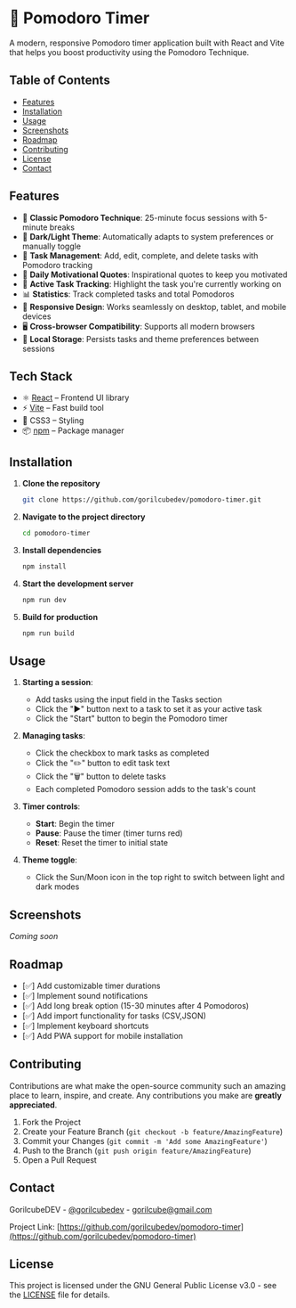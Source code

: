 # 🍅 Pomodoro Timer

A modern, responsive Pomodoro timer application built with React and Vite that helps you boost productivity using the Pomodoro Technique.

## Table of Contents

- [Features](#features)
- [Installation](#installation)
- [Usage](#usage)
- [Screenshots](#screenshots)
- [Roadmap](#roadmap)
- [Contributing](#contributing)
- [License](#license)
- [Contact](#contact)

## Features

- 🍅 **Classic Pomodoro Technique**: 25-minute focus sessions with 5-minute breaks
- 🎨 **Dark/Light Theme**: Automatically adapts to system preferences or manually toggle
- 📝 **Task Management**: Add, edit, complete, and delete tasks with Pomodoro tracking
- 💬 **Daily Motivational Quotes**: Inspirational quotes to keep you motivated
- 🎯 **Active Task Tracking**: Highlight the task you're currently working on
- 📊 **Statistics**: Track completed tasks and total Pomodoros
- 📱 **Responsive Design**: Works seamlessly on desktop, tablet, and mobile devices
- 🖥️ **Cross-browser Compatibility**: Supports all modern browsers
- 💾 **Local Storage**: Persists tasks and theme preferences between sessions

## Tech Stack

- ⚛️ [React](https://react.dev/) – Frontend UI library  
- ⚡ [Vite](https://vitejs.dev/) – Fast build tool  
- 🎨 CSS3 – Styling  
- 📦 [npm](https://www.npmjs.com/) – Package manager  


## Installation

1. **Clone the repository**
   ```bash
   git clone https://github.com/gorilcubedev/pomodoro-timer.git
   ```

2. **Navigate to the project directory**
   ```bash
   cd pomodoro-timer
   ```

3. **Install dependencies**
   ```bash
   npm install
   ```

4. **Start the development server**
   ```bash
   npm run dev
   ```

5. **Build for production**
   ```bash
   npm run build
   ```

## Usage

1. **Starting a session**:
   - Add tasks using the input field in the Tasks section
   - Click the "▶️" button next to a task to set it as your active task
   - Click the "Start" button to begin the Pomodoro timer

2. **Managing tasks**:
   - Click the checkbox to mark tasks as completed
   - Click the "✏️" button to edit task text
   - Click the "🗑️" button to delete tasks
   - Each completed Pomodoro session adds to the task's count

3. **Timer controls**:
   - **Start**: Begin the timer
   - **Pause**: Pause the timer (timer turns red)
   - **Reset**: Reset the timer to initial state

4. **Theme toggle**:
   - Click the Sun/Moon icon in the top right to switch between light and dark modes

## Screenshots

*Coming soon*

## Roadmap

- [✅] Add customizable timer durations
- [✅] Implement sound notifications
- [✅] Add long break option (15-30 minutes after 4 Pomodoros)
- [✅] Add import functionality for tasks (CSV,JSON)
- [✅] Implement keyboard shortcuts
- [✅] Add PWA support for mobile installation

## Contributing

Contributions are what make the open-source community such an amazing place to learn, inspire, and create. Any contributions you make are **greatly appreciated**.

1. Fork the Project
2. Create your Feature Branch (`git checkout -b feature/AmazingFeature`)
3. Commit your Changes (`git commit -m 'Add some AmazingFeature'`)
4. Push to the Branch (`git push origin feature/AmazingFeature`)
5. Open a Pull Request


## Contact

GorilcubeDEV - [@gorilcubedev](https://twitter.com/gorilcubedev) - gorilcube@gmail.com

Project Link: [https://github.com/gorilcubedev/pomodoro-timer](https://github.com/gorilcubedev/pomodoro-timer)

## License

This project is licensed under the GNU General Public License v3.0 - see the [LICENSE](LICENSE) file for details.